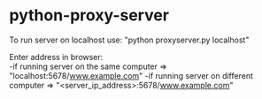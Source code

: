 ﻿# python-proxy-server
To run server on localhost use:
  "python proxyserver.py localhost"

Enter address in browser: <br />
-if running server on the same computer => "localhost:5678/www.example.com"
-if running server on different computer => "<server_ip_address>:5678/www.example.com"
